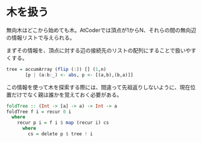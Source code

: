 # 木を扱う

無向木はどこから始めても木。AtCoderでは頂点が1からN、それらの間の無向辺の情報リストで与えられる。

まずその情報を、頂点に対する辺の接続先のリストの配列にすることで扱いやすくする。

```haskell
tree = accumArray (flip (:)) [] (1,n)
       [p | (a:b:_) <- abs, p <- [(a,b),(b,a)]]
```

この情報を使って木を探索する際には、間違って先祖返りしないように、現在位置だけでなく親は誰かを覚えておく必要がある。

```haskell
foldTree :: (Int -> [a] -> a) -> Int -> a
foldTree f i = recur 0 i
  where
    recur p i = f i $ map (recur i) cs
      where
        cs = delete p $ tree ! i
```




